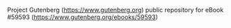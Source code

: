 Project Gutenberg (https://www.gutenberg.org) public repository for
eBook #59593 (https://www.gutenberg.org/ebooks/59593)
